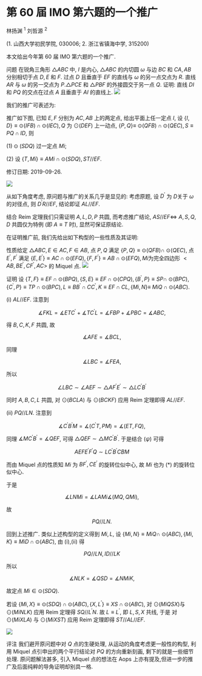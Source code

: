 # 第 60 届 IMO 第六题的一个推广 

林扬渊 $^{1}$ 刘哲源 ${ }^{2}$

(1. 山西大学初民学院, 030006; 2. 浙江省镇海中学, 315200)

本文给出今年第 60 届 IMO 第六题的一个推广.

问题 在锐角三角形 $\triangle A B C$ 中, $I$ 是内心, $\triangle A B C$ 的内切圆 $\omega$ 与边 $B C$ 和 $C A, A B$ 分别相切于点 $D, E$ 和 $F$. 过点 $D$ 且垂直于 $E F$ 的直线与 $\omega$ 的另一点交点为 $R$. 直线 $A R$ 与 $\omega$ 的另一交点为 $P . \triangle P C E$ 和 $\triangle P B F$ 的外接圆交于另一点 $Q$. 证明: 直线 $D I$ 和 $P Q$ 的交点在过点 $A$ 且垂直于 $A I$ 的直线上.
![](https://cdn.mathpix.com/cropped/2024_02_26_1820bfa87a1863ddf7e1g-1.jpg?height=646&width=1230&top_left_y=1341&top_left_x=434)

我们的推广可表述为:

推广如下图, 已知 $E, F$ 分别为 $A C, A B$ 上的两定点, 给出平面上任一定点 $I$, 设 $\{I, D\} \equiv \odot(I F B) \cap \odot(I E C), Q$ 为 $\odot(D E F)$ 上一动点, $\{P, Q\} \equiv$ $\odot(Q F B) \cap \odot(Q E C), S \equiv P Q \cap I D$, 则

$(1) \odot(S D Q)$ 过一定点 $M i$;

(2) 设 $\{T, M i\} \equiv A M i \cap \odot(S D Q), S T / / E F$.

修订日期: 2019-09-26.

![](https://cdn.mathpix.com/cropped/2024_02_26_1820bfa87a1863ddf7e1g-2.jpg?height=751&width=853&top_left_y=213&top_left_x=610)

从如下角度考虑, 原问题与推广的关系几乎是显见的: 考虑原题, 设 $D^{\prime}$ 为 $D$关于 $\omega$ 的对径点, 则 $D^{\prime} R / / E F$, 结论即证 $A L / / E F$.

结合 Reim 定理我们只需证明 $A, L, D, P$ 共圆, 而考虑推广结论, $A S / / E F \Leftrightarrow$ $A, S, Q, D$ 共圆仅为特例 (即 $A \equiv T$ 时), 显然可保证原结论.

在证明推广前, 我们先给出如下构型的一些性质及其证明:

性质给定 $\triangle A B C, E \in A C, F \in A B$, 点 $P, Q$ 满足 $\{P, Q\} \equiv \odot(Q F B) \cap$ $\odot(Q E C)$, 点 $E^{\prime}, F^{\prime}$ 满足 $\left\{E, E^{\prime}\right\} \equiv A C \cap \odot(E F Q),\left\{F, F^{\prime}\right\} \equiv A B \cap \odot(E F Q), M i$为完全四边形 $<A B, B E^{\prime}, C F^{\prime}, A C>$ 的 Miquel 点.
![](https://cdn.mathpix.com/cropped/2024_02_26_1820bfa87a1863ddf7e1g-2.jpg?height=708&width=1248&top_left_y=1690&top_left_x=401)

证明 设 $\{T, F\} \equiv E F \cap \odot(B P Q),\{S, E\} \equiv E F \cap \odot(C P Q),\left\{B^{\prime}, P\right\} \equiv S P \cap$ $\odot(B P C),\left\{C^{\prime}, P\right\} \equiv T P \cap \odot(B P C), L \equiv B B^{\prime} \cap C C^{\prime}, K \equiv E F \cap C L,\{M i, N\} \equiv$
$M i Q \cap \odot(A B C)$.

(i) $A L / / E F$. 注意到

$$
\measuredangle F K L=\measuredangle E T C^{\prime}+\measuredangle T C^{\prime} L=\measuredangle F B P+\measuredangle P B C=\measuredangle A B C,
$$

得 $B, C, K, F$ 共圆, 故

$$
\measuredangle A F E=\measuredangle B C L,
$$

同理

$$
\measuredangle L B C=\measuredangle F E A,
$$

所以

$$
\angle L B C \sim \angle A E F \sim \triangle A F^{\prime} E^{\prime} \sim \triangle L C^{\prime} B^{\prime}
$$

同时 $A, B, C, L$ 共圆, 对 $\odot(B C L A)$ 与 $\odot(B C K F)$ 应用 Reim 定理即得 $A L / / E F$.

(ii) $P Q / / L N$. 注意到

$$
\measuredangle C^{\prime} B^{\prime} M=\measuredangle\left(C^{\prime} T, P M\right)=\measuredangle(E T, F Q),
$$

同理 $\measuredangle M C^{\prime} B^{\prime}=\measuredangle Q E F$, 可得 $\triangle Q E F \sim \triangle M C^{\prime} B^{\prime}$. 于是结合 $(\psi)$ 可得

$$
A E F E^{\prime} F^{\prime} Q \sim L C^{\prime} B^{\prime} C B M
$$

而由 Miquel 点的性质知 $M i$ 为 $B F^{\prime}, C E^{\prime}$ 的旋转位似中心, 故 $M i$ 也为 $(*)$ 的旋转位似中心.

于是

$$
\measuredangle L N M i=\measuredangle L A M i \measuredangle(M Q, Q M i),
$$

故

$$
P Q / / L N \text {. }
$$

回到上述推广. 类似上述构型的定义得到 $M i, L$, 设 $\{M i, N\} \equiv M i Q \cap$ $\odot(A B C),\{M i, K\} \equiv M i D \cap \odot(A B C)$, 由 (i),(ii) 得

$$
P Q / / L N, I D / / L K
$$

所以

$$
\measuredangle N L K=\measuredangle Q S D=\measuredangle N M i K,
$$

故定点 $M i \in \odot(S D Q)$.

若设 $\{M i, X\} \equiv \odot(S D Q) \cap \odot(A B C),\left\{X, L^{\prime}\right\} \equiv X S \cap \odot(A B C)$, 对 $\odot(M i Q S X)$与 $\odot(M i N L K)$ 应用 Reim 定理得 $S Q / / L^{\prime} N$. 故 $L \equiv L^{\prime}$, 即 $L, S, X$ 共线, 于是
对 $\odot(M i X L A)$ 与 $\odot(M i X S T)$ 应用 Reim 定理即得 $S T / / A L / / E F$.

![](https://cdn.mathpix.com/cropped/2024_02_26_1820bfa87a1863ddf7e1g-4.jpg?height=791&width=831&top_left_y=507&top_left_x=630)

评注 我们避开原问题中对 $Q$ 点的生硬处理, 从运动的角度考虑更一般性的构型, 利用 Miquel 点引申出的两个平行结论对 $P Q$ 的方向重新刻画, 剩下的就是一些细节处理. 原问题解法甚多, 引入 Miquel 点的想法在 Aops 上亦有提及,但进一步的推广及后面纯粹的导角证明却别具一格.


